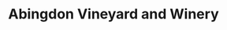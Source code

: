 ---
title: "Abingdon Vineyard and Winery"
url: /abingdon/abingdon-vineyard-and-winery/
shop: Wein
---